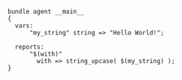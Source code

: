 ``` {.cfengine3 tangle="string_upcase.cf"}
bundle agent __main__
{
  vars:
      "my_string" string => "Hello World!";

  reports:
      "$(with)"
        with => string_upcase( $(my_string) );
}
```
